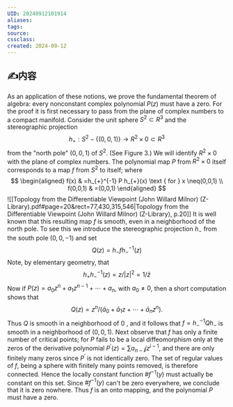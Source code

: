 ```yaml
---
UID: 20240912101914 
aliases: 
tags: 
source: 
cssclass: 
created: 2024-09-12
---
```

## ✍内容
As an application of these notions, we prove the fundamental theorem of algebra: every nonconstant complex polynomial $P(z)$ must have a zero.
For the proof it is first necessary to pass from the plane of complex numbers to a compact manifold. Consider the unit sphere $S^2 \subset R^3$ and the stereographic projection
$$
h_{+}: S^2-\{(0,0,1)\} \rightarrow R^2 \times 0 \subset R^3
$$
from the "north pole" $(0,0,1)$ of $S^2$. (See Figure 3.) We will identify $R^2 \times 0$ with the plane of complex numbers. The polynomial map $P$ from $R^2 \times 0$ itself corresponds to a map $f$ from $S^2$ to itself; where
$$
\begin{aligned}
f(x) & =h_{+}^{-1} P h_{+}(x) \text { for } x \neq(0,0,1) \\
f(0,0,1) & =(0,0,1)
\end{aligned}
$$
![[Topology from the Differentiable Viewpoint (John Willard Milnor) (Z-Library).pdf#page=20&rect=77,430,315,546|Topology from the Differentiable Viewpoint (John Willard Milnor) (Z-Library), p.20]] It is well known that this resulting map $f$ is smooth, even in a neighborhood of the north pole. To see this we introduce the stereographic projection $h_{-}$ from the south pole $(0,0,-1)$ and set
$$
Q(z)=h_{-} f h_{-}^{-1}(z)
$$
Note, by elementary geometry, that
$$
h_{+} h_{-}^{-1}(z)=z /|z|^2=1 / \bar{z}
$$
Now if $P(z)=a_0 z^n+a_1 z^{n-1}+\cdots+a_n$, with $a_0 \neq 0$, then a short computation shows that
$$
Q(z)=z^n /\left(\bar{a}_0+\bar{a}_1 z+\cdots+\bar{a}_n z^n\right) .
$$
Thus $Q$ is smooth in a neighborhood of 0 , and it follows that $f=h_{-}^{-1} Q h_{-}$ is smooth in a neighborhood of $(0,0,1)$.
Next observe that $f$ has only a finite number of critical points; for $P$ fails to be a local diffeomorphism only at the zeros of the derivative polynomial $P^{\prime}(z)=\sum a_{n-i} j z^{i-1}$, and there are only finitely many zeros since $P^{\prime}$ is not identically zero. The set of regular values of $f$, being a sphere with finitely many points removed, is therefore connected. Hence the locally constant function $\# f^{-1}(y)$ must actually be constant on this set. Since $\# f^{-1}(y)$ can't be zero everywhere, we conclude that it is zero nowhere. Thus $f$ is an onto mapping, and the polynomial $P$ must have a zero.

